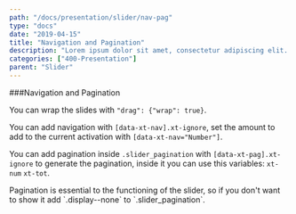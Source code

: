 ```yaml
---
path: "/docs/presentation/slider/nav-pag"
type: "docs"
date: "2019-04-15"
title: "Navigation and Pagination"
description: "Lorem ipsum dolor sit amet, consectetur adipiscing elit. Nunc tempus laoreet leo sit amet iaculis."
categories: ["400-Presentation"]
parent: "Slider"
---
```


###Navigation and Pagination

You can wrap the slides with `"drag": {"wrap": true}`.

You can add navigation with `[data-xt-nav].xt-ignore`, set the amount to add to the current activation with `[data-xt-nav="Number"]`.

You can add pagination inside `.slider_pagination` with `[data-xt-pag].xt-ignore` to generate the pagination, inside it you can use this variables: `xt-num` `xt-tot`.

<div class="alert alert--primary">
  <div class="alert_content">
    Pagination is essential to the functioning of the slider, so if you don't want to show it add
    `.display--none` to `.slider_pagination`.
  </div>
</div>

<demo>
  <div class="demo_item" data-iframe="demos/docs/presentation/slider/nav-pag" data-name="nav pag">
  </div>
</demo>
